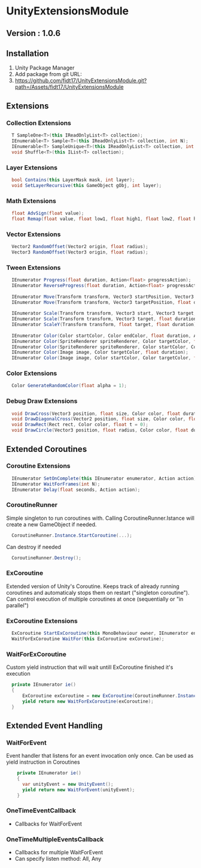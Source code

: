 # UnityExtensionsModule
## Version : 1.0.6

## Installation
1) Unity Package Manager
2) Add package from git URL:
3) https://github.com/fidt17/UnityExtensionsModule.git?path=/Assets/fidt17/UnityExtensionsModule

## Extensions

### Collection Extensions
```csharp
  T SampleOne<T>(this IReadOnlyList<T> collection);
  IEnumerable<T> Sample<T>(this IReadOnlyList<T> collection, int N);
  IEnumerable<T> SampleUnique<T>(this IReadOnlyList<T> collection, int N);
  void Shuffle<T>(this IList<T> collection);
```
  
### Layer Extensions
```csharp
  bool Contains(this LayerMask mask, int layer);
  void SetLayerRecursive(this GameObject gObj, int layer);
```

### Math Extensions
```csharp
  float AdvSign(float value);
  float Remap(float value, float low1, float high1, float low2, float high2);
```

### Vector Extensions
```csharp
  Vector2 RandomOffset(Vector2 origin, float radius);
  Vector3 RandomOffset(Vector3 origin, float radius);
```
   
### Tween Extensions
```csharp
  IEnumerator Progress(float duration, Action<float> progressAction);
  IEnumerator ReverseProgress(float duration, Action<float> progressAction);
  
  IEnumerator Move(Transform transform, Vector3 startPosition, Vector3 targetPosition, float duration);
  IEnumerator Move(Transform transform, Vector3 targetPosition, float duration);
  
  IEnumerator Scale(Transform transform, Vector3 start, Vector3 target, float duration);
  IEnumerator Scale(Transform transform, Vector3 target, float duration);
  IEnumerator ScaleY(Transform transform, float target, float duration);
  
  IEnumerator Color(Color startColor, Color endColor, float duration, Action<Color> progressAction);
  IEnumerator Color(SpriteRenderer spriteRenderer, Color targetColor, float duration);
  IEnumerator Color(SpriteRenderer spriteRenderer, Color startColor, Color targetColor, float duration);
  IEnumerator Color(Image image, Color targetColor, float duration);
  IEnumerator Color(Image image, Color startColor, Color targetColor, float duration);
```
  
### Color Extensions
```csharp
  Color GenerateRandomColor(float alpha = 1);
```
  
### Debug Draw Extensions
```csharp
  void DrawCross(Vector3 position, float size, Color color, float duration = 0);
  void DrawDiagonalCross(Vector2 position, float size, Color color, float duration = 0);
  void DrawRect(Rect rect, Color color, float t = 0);
  void DrawCircle(Vector3 position, float radius, Color color, float duration = 0);
```

## Extended Coroutines

### Coroutine Extensions
```csharp
  IEnumerator SetOnComplete(this IEnumerator enumerator, Action action);
  IEnumerator WaitForFrames(int N);
  IEnumerator Delay(float seconds, Action action);
```
  
### CoroutineRunner
  Simple singleton to run coroutines with.
  Calling CoroutineRunner.Istance will create a new GameObject if needed.
```csharp
  CoroutineRunner.Instance.StartCoroutine(...);
```
  Can destroy if needed
```csharp
  CoroutineRunner.Destroy();
```

### ExCoroutine
  Extended version of Unity's Coroutine.
  Keeps track of already running coroutines and automaticaly stops them on restart ("singleton coroutine").
  Can control execution of multiple coroutines at once (sequentially or "in parallel")
  
### ExCoroutine Extensions
```csharp
  ExCoroutine StartExCoroutine(this MonoBehaviour owner, IEnumerator enumerator);
  WaitForExCoroutine WaitFor(this ExCoroutine exCoroutine);
```
  
### WaitForExCoroutine
  Custom yield instruction that will wait untill ExCoroutine finished it's execution
```csharp
  private IEnumerator ie()
  {
      ExCoroutine exCoroutine = new ExCoroutine(CoroutineRunner.Instance);
      yield return new WaitForExCoroutine(exCoroutine);
  }
```
    
## Extended Event Handling

### WaitForEvent
  Event handler that listens for an event invocation only once.
  Can be used as yield instruction in Coroutines
```csharp
    private IEnumerator ie()
    {
      var unityEvent = new UnityEvent();
      yield return new WaitForEvent(unityEvent);
    }
```
  
### OneTimeEventCallback
  - Callbacks for WaitForEvent
  
### OneTimeMultipleEventsCallback
  - Callbacks for multiple WaitForEvent
  - Can specify listen method: All, Any
